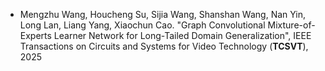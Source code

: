 + Mengzhu Wang, Houcheng Su, Sijia Wang, Shanshan Wang, Nan Yin, Long Lan, Liang Yang, Xiaochun Cao. "Graph Convolutional Mixture-of-Experts Learner Network for Long-Tailed Domain Generalization", IEEE Transactions on Circuits and Systems for Video Technology (**TCSVT**), 2025
